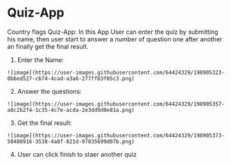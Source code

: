 # Quiz-App
Country flags Quiz-App:
  In this App User can enter the quiz by submitting his name,
  then user start to answer a number of question one after another an finally get the final result.
  
  1. Enter the Name:
  
    ![image](https://user-images.githubusercontent.com/64424329/198905323-0b6ed527-c674-4cad-a3a6-277ff83f05c3.png)

  2. Answer the questions:
  
    ![image](https://user-images.githubusercontent.com/64424329/198905357-a8c2b2f4-1c35-4c7e-acda-2e3dd9d0e81a.png)
  
  3. Get the final result:
  
    ![image](https://user-images.githubusercontent.com/64424329/198905373-50480916-3538-4a8f-821d-97835699d07b.png)
    
  
  4. User can click finish to staer another quiz
